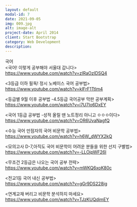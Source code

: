 ```yaml
---
layout: default
modal-id: 7
date: 2021-09-05
img: 009.jpg
alt: image-alt
project-date: April 2014
client: Start Bootstrap
category: Web Development
description: 
---
```

국어  
<국어! 이렇게 공부해야 서울대 갑니다>  
https://www.youtube.com/watch?v=zIRaOzIDSQ4  

<3등급 이하 필독! 정시 노베이스 국어 공부법>  
https://www.youtube.com/watch?v=klFrF1TtIm4  

<등급별 9월 이후 공부법 -4.5등급 국어공부 막판 공부계획>  
https://www.youtube.com/watch?v=i7U7Io6DxEY  

<국어 1등급 공부법 -성적 올릴 땐 노트정리 아니고 ㅇㅇㅇ이다>  
https://www.youtube.com/watch?v=OR6UvaNagfQ  

<수능 국어 만점자의 국어 비문학 공부법>  
https://www.youtube.com/watch?v=h6W_dWYX2kQ  

<모의고사 D-7,아직도 국어 비문학이 어려운 분들을 위한 선지 구별법>  
 https://www.youtube.com/watch?v=-LLOjpWF26I  

<무조건 2등급은 나오는 국어 공부 전략>  
https://www.youtube.com/watch?v=mWKQ6xoK80c  

<전교1등 국어 내신 공부법>  
https://www.youtube.com/watch?v=gGr9DS228ig  

<연계교재 버리고 비문학 분석하지 마세요>  
https://www.youtube.com/watch?v=TJzKUQdimEY  